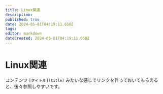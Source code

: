 ```yaml
---
title: Linux関連
description: 
published: true
date: 2024-05-01T04:19:11.658Z
tags: 
editor: markdown
dateCreated: 2024-05-01T04:19:11.658Z
---
```


# Linux関連

コンテンツ
`[タイトル](title)` みたいな感じでリンクを作っておいてもらえると、後々参照しやすいです。
